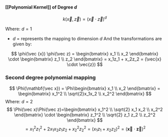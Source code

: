 #### [[Polynomial Kernel]] of Degree $d$
$$
k(\vec {x},\vec {z}) = (\vec{x} \cdot \vec{z})^d
$$

Where: $d = 1$
- $d$ = represents the mapping to dimension $d$
And the transformations are given by:

$$
\phi(\vec {x})  \phi(\vec z) = \begin{bmatrix} x_1 \\ x_2 \end{bmatrix} \cdot \begin{bmatrix} z_1 \\ z_2 \end{bmatrix} = x_1z_1 + x_2z_2 = (\vec{x} \cdot \vec{z})
$$
### Second degree polynomial mapping
$$
\Phi(\mathbf{\vec x}) = \Phi\begin{bmatrix}
           x_1 \\
           x_2 
         \end{bmatrix} =
         \begin{bmatrix}
           x_1^2 \\
           \sqrt{2}x_1x_2 \\
           x_2^2 
         \end{bmatrix}
$$
Where: $d = 2$
$$
\Phi(\vec x)\Phi(\vec z)=\begin{bmatrix}
x_1^2 \\
\sqrt{2} x_1 x_2 \\
x_2^2
\end{bmatrix}
\cdot
\begin{bmatrix}
z_1^2 \\
\sqrt{2} z_1 z_2 \\
z_2^2
\end{bmatrix}
$$
$$
= x_1^2 z_1^2 + 2 x_1 x_2 z_1 z_2 + x_2^2 z_2^2 = (x_1 z_1 + x_2 z_2)^2 = (\mathbf{\vec x} \cdot \mathbf{\vec z})^2
$$
